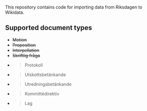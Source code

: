 This repository contains code for importing data from Riksdagen to Wikidata.

## Supported document types
- <s>Motion</s>
- <s>Proposition</s>
- <s>Interpellation</s>
- <s>Skriftlig fråga</s>
- >Protokoll
- >Utskottsbetänkande
- >Utredningsbetänkande
- >Kommittédirektiv
- >Lag